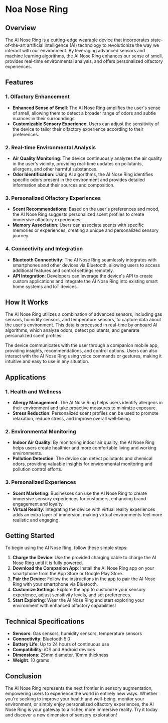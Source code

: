 # Noa Nose Ring

## Overview

The AI Nose Ring is a cutting-edge wearable device that incorporates state-of-the-art artificial intelligence (AI) technology to revolutionize the way we interact with our environment. By leveraging advanced sensors and machine learning algorithms, the AI Nose Ring enhances our sense of smell, provides real-time environmental analysis, and offers personalized olfactory experiences.

## Features

### 1. Olfactory Enhancement
   - **Enhanced Sense of Smell**: The AI Nose Ring amplifies the user's sense of smell, allowing them to detect a broader range of odors and subtle nuances in their surroundings.
   - **Customizable Sensory Experience**: Users can adjust the sensitivity of the device to tailor their olfactory experience according to their preferences.

### 2. Real-time Environmental Analysis
   - **Air Quality Monitoring**: The device continuously analyzes the air quality in the user's vicinity, providing real-time updates on pollutants, allergens, and other harmful substances.
   - **Odor Identification**: Using AI algorithms, the AI Nose Ring identifies specific odors present in the environment and provides detailed information about their sources and composition.

### 3. Personalized Olfactory Experiences
   - **Scent Recommendations**: Based on the user's preferences and mood, the AI Nose Ring suggests personalized scent profiles to create immersive olfactory experiences.
   - **Memory Association**: Users can associate scents with specific memories or experiences, creating a unique and personalized sensory journey.

### 4. Connectivity and Integration
   - **Bluetooth Connectivity**: The AI Nose Ring seamlessly integrates with smartphones and other devices via Bluetooth, allowing users to access additional features and control settings remotely.
   - **API Integration**: Developers can leverage the device's API to create custom applications and integrate the AI Nose Ring into existing smart home systems and IoT devices.

## How It Works

The AI Nose Ring utilizes a combination of advanced sensors, including gas sensors, humidity sensors, and temperature sensors, to capture data about the user's environment. This data is processed in real-time by onboard AI algorithms, which analyze odors, detect pollutants, and generate personalized scent profiles.

The device communicates with the user through a companion mobile app, providing insights, recommendations, and control options. Users can also interact with the AI Nose Ring using voice commands or gestures, making it intuitive and easy to use in any situation.

## Applications

### 1. Health and Wellness
   - **Allergy Management**: The AI Nose Ring helps users identify allergens in their environment and take proactive measures to minimize exposure.
   - **Stress Reduction**: Personalized scent profiles can be used to promote relaxation, reduce stress, and improve overall well-being.

### 2. Environmental Monitoring
   - **Indoor Air Quality**: By monitoring indoor air quality, the AI Nose Ring helps users create healthier and more comfortable living and working environments.
   - **Pollution Detection**: The device can detect pollutants and chemical odors, providing valuable insights for environmental monitoring and pollution control efforts.

### 3. Personalized Experiences
   - **Scent Marketing**: Businesses can use the AI Nose Ring to create immersive sensory experiences for customers, enhancing brand engagement and loyalty.
   - **Virtual Reality**: Integrating the device with virtual reality experiences adds an extra layer of immersion, making virtual environments feel more realistic and engaging.

## Getting Started

To begin using the AI Nose Ring, follow these simple steps:

1. **Charge the Device**: Use the provided charging cable to charge the AI Nose Ring until it is fully powered.
2. **Download the Companion App**: Install the AI Nose Ring app on your smartphone from the App Store or Google Play Store.
3. **Pair the Device**: Follow the instructions in the app to pair the AI Nose Ring with your smartphone via Bluetooth.
4. **Customize Settings**: Explore the app to customize your sensory experience, adjust sensitivity levels, and set preferences.
5. **Start Exploring**: Wear the AI Nose Ring and start exploring your environment with enhanced olfactory capabilities!

## Technical Specifications

- **Sensors**: Gas sensors, humidity sensors, temperature sensors
- **Connectivity**: Bluetooth 5.0
- **Battery Life**: Up to 24 hours of continuous use
- **Compatibility**: iOS and Android devices
- **Dimensions**: 25mm diameter, 10mm thickness
- **Weight**: 10 grams

## Conclusion

The AI Nose Ring represents the next frontier in sensory augmentation, empowering users to experience the world in entirely new ways. Whether you're seeking to improve your health and well-being, monitor your environment, or simply enjoy personalized olfactory experiences, the AI Nose Ring is your gateway to a richer, more immersive reality. Try it today and discover a new dimension of sensory exploration!